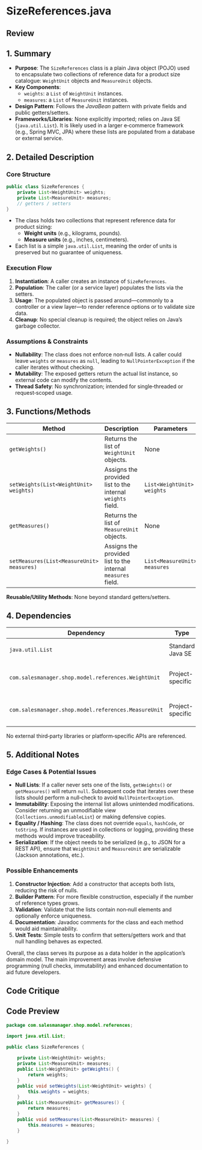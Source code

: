 # SizeReferences.java

## Review

## 1. Summary
- **Purpose**: The `SizeReferences` class is a plain Java object (POJO) used to encapsulate two collections of reference data for a product size catalogue: `WeightUnit` objects and `MeasureUnit` objects.  
- **Key Components**:  
  - `weights`: a `List` of `WeightUnit` instances.  
  - `measures`: a `List` of `MeasureUnit` instances.  
- **Design Pattern**: Follows the *JavaBean* pattern with private fields and public getters/setters.  
- **Frameworks/Libraries**: None explicitly imported; relies on Java SE (`java.util.List`). It is likely used in a larger e‑commerce framework (e.g., Spring MVC, JPA) where these lists are populated from a database or external service.

## 2. Detailed Description
### Core Structure
```java
public class SizeReferences {
    private List<WeightUnit> weights;
    private List<MeasureUnit> measures;
    // getters / setters
}
```
- The class holds two collections that represent reference data for product sizing:  
  - **Weight units** (e.g., kilograms, pounds).  
  - **Measure units** (e.g., inches, centimeters).  
- Each list is a simple `java.util.List`, meaning the order of units is preserved but no guarantee of uniqueness.

### Execution Flow
1. **Instantiation**: A caller creates an instance of `SizeReferences`.  
2. **Population**: The caller (or a service layer) populates the lists via the setters.  
3. **Usage**: The populated object is passed around—commonly to a controller or a view layer—to render reference options or to validate size data.  
4. **Cleanup**: No special cleanup is required; the object relies on Java’s garbage collector.

### Assumptions & Constraints
- **Nullability**: The class does not enforce non‑null lists. A caller could leave `weights` or `measures` as `null`, leading to `NullPointerException` if the caller iterates without checking.  
- **Mutability**: The exposed getters return the actual list instance, so external code can modify the contents.  
- **Thread Safety**: No synchronization; intended for single‑threaded or request‑scoped usage.

## 3. Functions/Methods
| Method | Description | Parameters | Returns | Side‑Effects |
|--------|-------------|------------|---------|--------------|
| `getWeights()` | Returns the list of `WeightUnit` objects. | None | `List<WeightUnit>` | None |
| `setWeights(List<WeightUnit> weights)` | Assigns the provided list to the internal `weights` field. | `List<WeightUnit> weights` | None | Updates internal state |
| `getMeasures()` | Returns the list of `MeasureUnit` objects. | None | `List<MeasureUnit>` | None |
| `setMeasures(List<MeasureUnit> measures)` | Assigns the provided list to the internal `measures` field. | `List<MeasureUnit> measures` | None | Updates internal state |

**Reusable/Utility Methods**: None beyond standard getters/setters.

## 4. Dependencies
| Dependency | Type | Notes |
|------------|------|-------|
| `java.util.List` | Standard Java SE | Requires `java.util` package. |
| `com.salesmanager.shop.model.references.WeightUnit` | Project-specific | Must exist elsewhere in the project. |
| `com.salesmanager.shop.model.references.MeasureUnit` | Project-specific | Must exist elsewhere in the project. |

No external third‑party libraries or platform‑specific APIs are referenced.

## 5. Additional Notes
### Edge Cases & Potential Issues
- **Null Lists**: If a caller never sets one of the lists, `getWeights()` or `getMeasures()` will return `null`. Subsequent code that iterates over these lists should perform a null‑check to avoid `NullPointerException`.  
- **Immutability**: Exposing the internal list allows unintended modifications. Consider returning an unmodifiable view (`Collections.unmodifiableList`) or making defensive copies.  
- **Equality / Hashing**: The class does not override `equals`, `hashCode`, or `toString`. If instances are used in collections or logging, providing these methods would improve traceability.  
- **Serialization**: If the object needs to be serialized (e.g., to JSON for a REST API), ensure that `WeightUnit` and `MeasureUnit` are serializable (Jackson annotations, etc.).  

### Possible Enhancements
1. **Constructor Injection**: Add a constructor that accepts both lists, reducing the risk of nulls.  
2. **Builder Pattern**: For more flexible construction, especially if the number of reference types grows.  
3. **Validation**: Validate that the lists contain non‑null elements and optionally enforce uniqueness.  
4. **Documentation**: Javadoc comments for the class and each method would aid maintainability.  
5. **Unit Tests**: Simple tests to confirm that setters/getters work and that null handling behaves as expected.  

Overall, the class serves its purpose as a data holder in the application’s domain model. The main improvement areas involve defensive programming (null checks, immutability) and enhanced documentation to aid future developers.

## Code Critique



## Code Preview

```java
package com.salesmanager.shop.model.references;

import java.util.List;

public class SizeReferences {
	
	private List<WeightUnit> weights;
	private List<MeasureUnit> measures;
	public List<WeightUnit> getWeights() {
		return weights;
	}
	public void setWeights(List<WeightUnit> weights) {
		this.weights = weights;
	}
	public List<MeasureUnit> getMeasures() {
		return measures;
	}
	public void setMeasures(List<MeasureUnit> measures) {
		this.measures = measures;
	}

}



```
